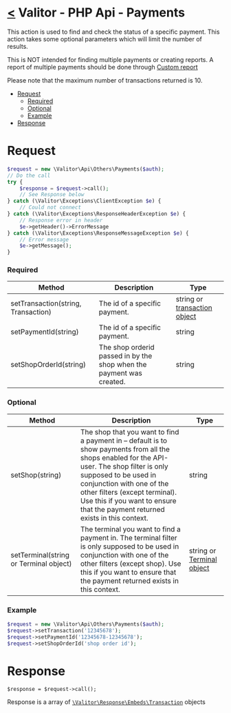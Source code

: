 [<](../index.md) Valitor - PHP Api - Payments
==========================================

This action is used to find and check the status of a specific payment. This action takes some optional parameters which will limit the number of results.

This is NOT intended for finding multiple payments or creating reports. A report of multiple payments should be done through [Custom report](custom_report.md)

Please note that the maximum number of transactions returned is 10.

- [Request](#request)
    + [Required](#required)
    + [Optional](#optional)
    + [Example](#example)
- [Response](#response)

# Request

```php
$request = new \Valitor\Api\Others\Payments($auth);
// Do the call
try {
    $response = $request->call();
    // See Response below
} catch (\Valitor\Exceptions\ClientException $e) {
    // Could not connect
} catch (\Valitor\Exceptions\ResponseHeaderException $e) {
    // Response error in header
    $e->getHeader()->ErrorMessage
} catch (\Valitor\Exceptions\ResponseMessageException $e) {
    // Error message
    $e->getMessage();
}
```

### Required

| Method  | Description | Type |
|---|---|---|
| setTransaction(string, Transaction) | The id of a specific payment. | string or [transaction object](../types/transaction.md)
| setPaymentId(string) | The id of a specific payment. | string
| setShopOrderId(string) | The shop orderid passed in by the shop when the payment was created. | string

### Optional

| Method  | Description | Type |
|---|---|---|
| setShop(string) | The shop that you want to find a payment in – default is to show payments from all the shops enabled for the API-user. The shop filter is only supposed to be used in conjunction with one of the other filters (except terminal). Use this if you want to ensure that the payment returned exists in this context. | string
| setTerminal(string or Terminal object) | The terminal you want to find a payment in. The terminal filter is only supposed to be used in conjunction with one of the other filters (except shop). Use this if you want to ensure that the payment returned exists in this context. | string or [Terminal object](../types/terminal.md)

### Example

```php
$request = new \Valitor\Api\Others\Payments($auth);
$request->setTransaction('12345678');
$request->setPaymentId('12345678-12345678');
$request->setShopOrderId('shop order id');
```

# Response

```
$response = $request->call();
```

Response is a array of [`\Valitor\Response\Embeds\Transaction`](../types/transaction.md) objects
